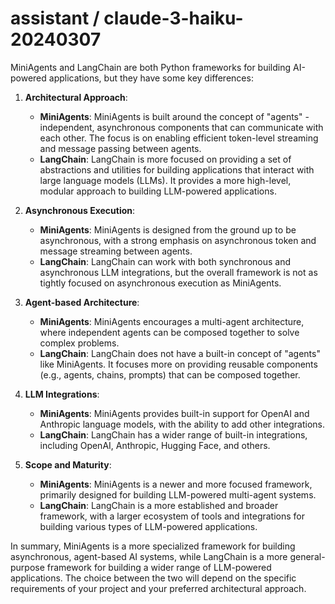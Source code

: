 assistant / claude-3-haiku-20240307
========================================
MiniAgents and LangChain are both Python frameworks for building AI-powered
applications, but they have some key differences:

1. **Architectural Approach**:
    - **MiniAgents**: MiniAgents is built around the concept of "agents" -
      independent, asynchronous components that can communicate with each other.
      The focus is on enabling efficient token-level streaming and message
      passing between agents.
    - **LangChain**: LangChain is more focused on providing a set of
      abstractions and utilities for building applications that interact with
      large language models (LLMs). It provides a more high-level, modular
      approach to building LLM-powered applications.

2. **Asynchronous Execution**:
    - **MiniAgents**: MiniAgents is designed from the ground up to be
      asynchronous, with a strong emphasis on asynchronous token and message
      streaming between agents.
    - **LangChain**: LangChain can work with both synchronous and asynchronous
      LLM integrations, but the overall framework is not as tightly focused on
      asynchronous execution as MiniAgents.

3. **Agent-based Architecture**:
    - **MiniAgents**: MiniAgents encourages a multi-agent architecture, where
      independent agents can be composed together to solve complex problems.
    - **LangChain**: LangChain does not have a built-in concept of "agents" like
      MiniAgents. It focuses more on providing reusable components (e.g.,
      agents, chains, prompts) that can be composed together.

4. **LLM Integrations**:
    - **MiniAgents**: MiniAgents provides built-in support for OpenAI and
      Anthropic language models, with the ability to add other integrations.
    - **LangChain**: LangChain has a wider range of built-in integrations,
      including OpenAI, Anthropic, Hugging Face, and others.

5. **Scope and Maturity**:
    - **MiniAgents**: MiniAgents is a newer and more focused framework,
      primarily designed for building LLM-powered multi-agent systems.
    - **LangChain**: LangChain is a more established and broader framework, with
      a larger ecosystem of tools and integrations for building various types of
      LLM-powered applications.

In summary, MiniAgents is a more specialized framework for building
asynchronous, agent-based AI systems, while LangChain is a more general-purpose
framework for building a wider range of LLM-powered applications. The choice
between the two will depend on the specific requirements of your project and
your preferred architectural approach.
